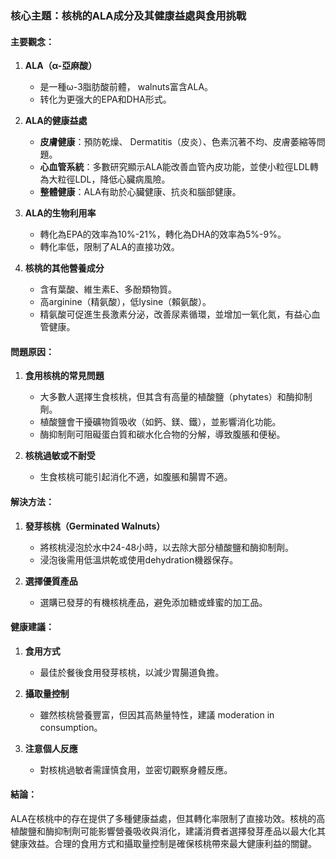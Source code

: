 ### 核心主題：核桃的ALA成分及其健康益處與食用挑戰

#### 主要觀念：
1. **ALA（α-亞麻酸）**  
   - 是一種ω-3脂肪酸前體， walnuts富含ALA。
   - 转化为更强大的EPA和DHA形式。

2. **ALA的健康益處**  
   - **皮膚健康**：預防乾燥、 Dermatitis（皮炎）、色素沉著不均、皮膚萎縮等問題。  
   - **心血管系統**：多數研究顯示ALA能改善血管內皮功能，並使小粒徑LDL轉為大粒徑LDL，降低心臟病風險。  
   - **整體健康**：ALA有助於心臟健康、抗炎和腦部健康。

3. **ALA的生物利用率**  
   - 轉化為EPA的效率為10%-21%，轉化為DHA的效率為5%-9%。  
   - 轉化率低，限制了ALA的直接功效。

4. **核桃的其他營養成分**  
   - 含有葉酸、維生素E、多酚類物質。  
   - 高arginine（精氨酸），低lysine（賴氨酸）。  
   - 精氨酸可促進生長激素分泌，改善尿素循環，並增加一氧化氮，有益心血管健康。

#### 問題原因：
1. **食用核桃的常見問題**  
   - 大多數人選擇生食核桃，但其含有高量的植酸鹽（phytates）和酶抑制劑。  
   - 植酸鹽會干擾礦物質吸收（如鈣、鎂、鐵），並影響消化功能。  
   - 酶抑制劑可阻礙蛋白質和碳水化合物的分解，導致腹脹和便秘。

2. **核桃過敏或不耐受**  
   - 生食核桃可能引起消化不適，如腹脹和腸胃不適。

#### 解決方法：
1. **發芽核桃（Germinated Walnuts）**  
   - 將核桃浸泡於水中24-48小時，以去除大部分植酸鹽和酶抑制劑。  
   - 浸泡後需用低溫烘乾或使用dehydration機器保存。  

2. **選擇優質產品**  
   - 選購已發芽的有機核桃產品，避免添加糖或蜂蜜的加工品。  

#### 健康建議：
1. **食用方式**  
   - 最佳於餐後食用發芽核桃，以減少胃腸道負擔。  

2. **攝取量控制**  
   - 雖然核桃營養豐富，但因其高熱量特性，建議 moderation in consumption。  

3. **注意個人反應**  
   - 對核桃過敏者需謹慎食用，並密切觀察身體反應。  

#### 結論：
ALA在核桃中的存在提供了多種健康益處，但其轉化率限制了直接功效。核桃的高植酸鹽和酶抑制劑可能影響營養吸收與消化，建議消費者選擇發芽產品以最大化其健康效益。合理的食用方式和攝取量控制是確保核桃帶來最大健康利益的關鍵。